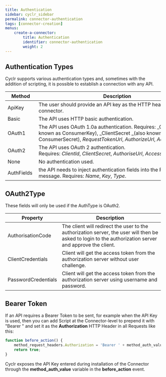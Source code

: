 ```yaml
---
title: Authentication
sidebar: cyclr_sidebar
permalink: connector-authentication
tags: [connector-creation]
menus:
    create-a-connector:
        title: Authentication
        identifier: connector-authentication
        weight: 2
---
```


## Authentication Types

Cyclr supports various authentication types and, sometimes with the addition of scripting, it is possible to establish a connection with any API.

| Method | Description |
| --- | --- |
| ApiKey | The user should provide an API key as the HTTP header for the connector.|
| Basic  | The API uses HTTP basic authentication. |
| OAuth1 | The API uses OAuth 1.0a authentication. Requires: _ClientId _(also known as ConsumerKey), _ClientSecret _(also known as ConsumerSecret), _RequestTokenUrl_, _AuthorizeUrl_, _AccessTokenUrl_.|
| OAuth2 | The API uses OAuth 2 authentication. Requires: _ClientId_, _ClientSecret_, _AuthoriseUrl_, _AccessTokenUrl_. |
| None | No authentication used.|
| AuthFields | the API needs to inject authentication fields into the POST message. Requires: _Name_, _Key_, _Type_. |

## OAuth2Type

These fields will only be used if the AuthType is OAuth2.

| Property | Description |
| ---- | ---- |
| AuthorisationCode | The client will redirect the user to the authorization server, the user will then be asked to login to the authorization server and approve the client.|
| ClientCredentials | Client will get the access token from the authorization server without user challenge.|
| PasswordCredentials | Client will get the access token from the authorization server using username and password.|


## Bearer Token

If an API requires a Bearer Token to be sent, for example when the API Key is used, then you can add Script at the Connector-level to prepend it with "Bearer " and set it as the **Authorization** HTTP Header in all Requests like this:

```javascript
function before_action() {
    method_request_headers.Authorization = 'Bearer ' + method_auth_value;
    return true;
}
```

Cyclr exposes the API Key entered during installation of the Connector through the **method_auth_value** variable in the **before_action** event.
